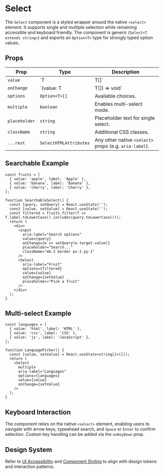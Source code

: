 # Select

The `Select` component is a styled wrapper around the native `<select>` element. It supports single and multiple selection while remaining accessible and keyboard friendly. The component is generic (`Select<T extends string>`) and exports an `Option<T>` type for strongly typed option values.

## Props

| Prop | Type | Description |
| ---- | ---- | ----------- |
| `value` | `T | T[]` | The current selection. |
| `onChange` | `(value: T | T[]) => void` | Callback fired when the selection changes. |
| `options` | `Option<T>[]` | Available choices. |
| `multiple` | `boolean` | Enables multi-select mode. |
| `placeholder` | `string` | Placeholder text for single select. |
| `className` | `string` | Additional CSS classes. |
| `...rest` | `SelectHTMLAttributes` | Any other native `<select>` props (e.g. `aria-label`). |

## Searchable Example

```tsx
const fruits = [
  { value: 'apple', label: 'Apple' },
  { value: 'banana', label: 'Banana' },
  { value: 'cherry', label: 'Cherry' },
];

function SearchableSelect() {
  const [query, setQuery] = React.useState('');
  const [value, setValue] = React.useState('');
  const filtered = fruits.filter(f => f.label.toLowerCase().includes(query.toLowerCase()));
  return (
    <div>
      <input
        aria-label="Search options"
        value={query}
        onChange={e => setQuery(e.target.value)}
        placeholder="Search..."
        className="mb-2 border px-2 py-1"
      />
      <Select
        aria-label="Fruit"
        options={filtered}
        value={value}
        onChange={setValue}
        placeholder="Pick a fruit"
      />
    </div>
  );
}
```

## Multi-select Example

```tsx
const languages = [
  { value: 'html', label: 'HTML' },
  { value: 'css', label: 'CSS' },
  { value: 'js', label: 'JavaScript' },
];

function LanguagePicker() {
  const [value, setValue] = React.useState<string[]>([]);
  return (
    <Select
      multiple
      aria-label="Languages"
      options={languages}
      value={value}
      onChange={setValue}
    />
  );
}
```

## Keyboard Interaction

The component relies on the native `<select>` element, enabling users to navigate with arrow keys, typeahead search, and `Space` or `Enter` to confirm selection. Custom key handling can be added via the `onKeyDown` prop.

## Design System

Refer to [UI Accessibility](ui_accessibility.md) and [Component Styling](ui_design/component_styling.md) to align with design tokens and interaction patterns.
